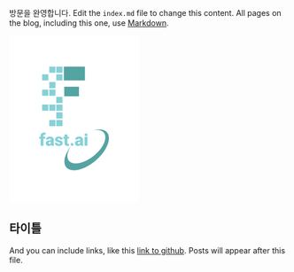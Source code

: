 방문을 완영합니다.
Edit the `index.md` file to change this content. 
All pages on the blog, including this one, use [Markdown](https://guides.github.com/features/mastering-markdown/). 

![Image of fast.ai logo](images/logo.png)

## 타이틀

And you can include links, like this [link to github](https://github.com/kgpark88/).
Posts will appear after this file. 
